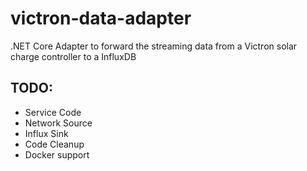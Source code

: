 # victron-data-adapter
.NET Core Adapter to forward the streaming data from a Victron solar charge controller to a InfluxDB

## TODO:
- Service Code
- Network Source
- Influx Sink
- Code Cleanup
- Docker support
